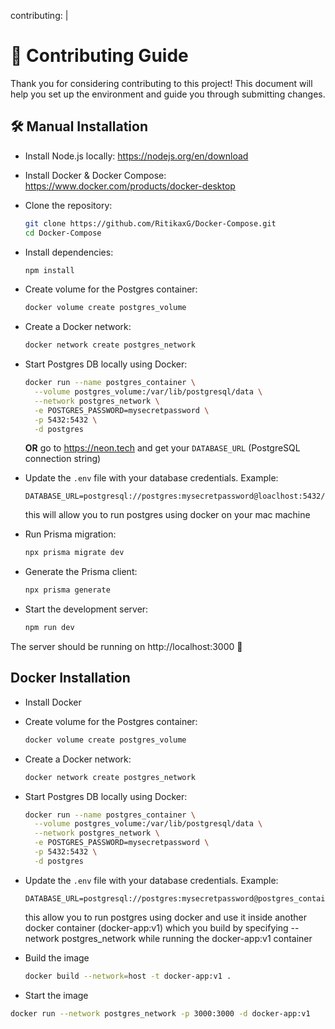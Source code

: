 contributing: |
  # 🤝 Contributing Guide

  Thank you for considering contributing to this project! This document will help you set up the environment and guide you through submitting changes.

  ## 🛠 Manual Installation

  - Install Node.js locally: https://nodejs.org/en/download
  - Install Docker & Docker Compose: https://www.docker.com/products/docker-desktop
  - Clone the repository:

    ```bash
    git clone https://github.com/RitikaxG/Docker-Compose.git
    cd Docker-Compose
    ```

  - Install dependencies:

    ```bash
    npm install
    ```

  - Create volume for the Postgres container:

    ```bash
    docker volume create postgres_volume
    ```

  - Create a Docker network:

    ```bash
    docker network create postgres_network
    ```

  - Start Postgres DB locally using Docker:

    ```bash
    docker run --name postgres_container \
      --volume postgres_volume:/var/lib/postgresql/data \
      --network postgres_network \
      -e POSTGRES_PASSWORD=mysecretpassword \
      -p 5432:5432 \
      -d postgres
    ```

    **OR** go to https://neon.tech and get your `DATABASE_URL` (PostgreSQL connection string)

  - Update the `.env` file with your database credentials. Example:

    ```env
    DATABASE_URL=postgresql://postgres:mysecretpassword@loaclhost:5432/postgres
    ```
    this will allow you to run postgres using docker on your mac machine

  - Run Prisma migration:

    ```bash
    npx prisma migrate dev
    ```

  - Generate the Prisma client:

    ```bash
    npx prisma generate
    ```

  - Start the development server:

    ```bash
    npm run dev
    ```

  The server should be running on http://localhost:3000 🚀

  ## Docker Installation

  - Install Docker
  - Create volume for the Postgres container:

    ```bash
    docker volume create postgres_volume
    ```

  - Create a Docker network:

    ```bash
    docker network create postgres_network
    ```

  - Start Postgres DB locally using Docker:

    ```bash
    docker run --name postgres_container \
      --volume postgres_volume:/var/lib/postgresql/data \
      --network postgres_network \
      -e POSTGRES_PASSWORD=mysecretpassword \
      -p 5432:5432 \
      -d postgres
    ```

  - Update the `.env` file with your database credentials. Example:

    ```env
    DATABASE_URL=postgresql://postgres:mysecretpassword@postgres_container:5432/postgres
    ```

    this allow you to run postgres using docker and use it inside another docker container (docker-app:v1) which you build by specifying --network postgres_network while running the docker-app:v1 container

  - Build the image

    ```bash
    docker build --network=host -t docker-app:v1 .
    ```

  - Start the image

  ```bash
  docker run --network postgres_network -p 3000:3000 -d docker-app:v1
  ```

  

